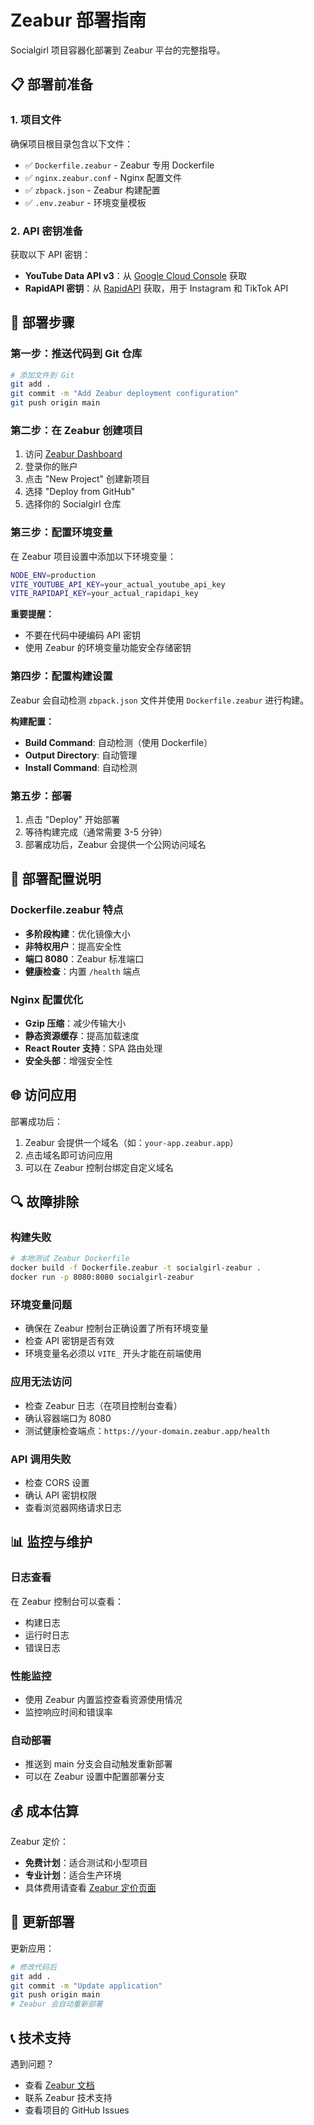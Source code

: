 # Zeabur 部署指南

Socialgirl 项目容器化部署到 Zeabur 平台的完整指导。

## 📋 部署前准备

### 1. 项目文件
确保项目根目录包含以下文件：
- ✅ `Dockerfile.zeabur` - Zeabur 专用 Dockerfile
- ✅ `nginx.zeabur.conf` - Nginx 配置文件
- ✅ `zbpack.json` - Zeabur 构建配置
- ✅ `.env.zeabur` - 环境变量模板

### 2. API 密钥准备
获取以下 API 密钥：
- **YouTube Data API v3**：从 [Google Cloud Console](https://console.cloud.google.com/apis/credentials) 获取
- **RapidAPI 密钥**：从 [RapidAPI](https://rapidapi.com/) 获取，用于 Instagram 和 TikTok API

## 🚀 部署步骤

### 第一步：推送代码到 Git 仓库

```bash
# 添加文件到 Git
git add .
git commit -m "Add Zeabur deployment configuration"
git push origin main
```

### 第二步：在 Zeabur 创建项目

1. 访问 [Zeabur Dashboard](https://zeabur.com/)
2. 登录你的账户
3. 点击 "New Project" 创建新项目
4. 选择 "Deploy from GitHub" 
5. 选择你的 Socialgirl 仓库

### 第三步：配置环境变量

在 Zeabur 项目设置中添加以下环境变量：

```bash
NODE_ENV=production
VITE_YOUTUBE_API_KEY=your_actual_youtube_api_key
VITE_RAPIDAPI_KEY=your_actual_rapidapi_key
```

**重要提醒：**
- 不要在代码中硬编码 API 密钥
- 使用 Zeabur 的环境变量功能安全存储密钥

### 第四步：配置构建设置

Zeabur 会自动检测 `zbpack.json` 文件并使用 `Dockerfile.zeabur` 进行构建。

**构建配置：**
- **Build Command**: 自动检测（使用 Dockerfile）
- **Output Directory**: 自动管理
- **Install Command**: 自动检测

### 第五步：部署

1. 点击 "Deploy" 开始部署
2. 等待构建完成（通常需要 3-5 分钟）
3. 部署成功后，Zeabur 会提供一个公网访问域名

## 🔧 部署配置说明

### Dockerfile.zeabur 特点
- **多阶段构建**：优化镜像大小
- **非特权用户**：提高安全性
- **端口 8080**：Zeabur 标准端口
- **健康检查**：内置 `/health` 端点

### Nginx 配置优化
- **Gzip 压缩**：减少传输大小
- **静态资源缓存**：提高加载速度
- **React Router 支持**：SPA 路由处理
- **安全头部**：增强安全性

## 🌐 访问应用

部署成功后：
1. Zeabur 会提供一个域名（如：`your-app.zeabur.app`）
2. 点击域名即可访问应用
3. 可以在 Zeabur 控制台绑定自定义域名

## 🔍 故障排除

### 构建失败
```bash
# 本地测试 Zeabur Dockerfile
docker build -f Dockerfile.zeabur -t socialgirl-zeabur .
docker run -p 8080:8080 socialgirl-zeabur
```

### 环境变量问题
- 确保在 Zeabur 控制台正确设置了所有环境变量
- 检查 API 密钥是否有效
- 环境变量名必须以 `VITE_` 开头才能在前端使用

### 应用无法访问
- 检查 Zeabur 日志（在项目控制台查看）
- 确认容器端口为 8080
- 测试健康检查端点：`https://your-domain.zeabur.app/health`

### API 调用失败
- 检查 CORS 设置
- 确认 API 密钥权限
- 查看浏览器网络请求日志

## 📊 监控与维护

### 日志查看
在 Zeabur 控制台可以查看：
- 构建日志
- 运行时日志
- 错误日志

### 性能监控
- 使用 Zeabur 内置监控查看资源使用情况
- 监控响应时间和错误率

### 自动部署
- 推送到 main 分支会自动触发重新部署
- 可以在 Zeabur 设置中配置部署分支

## 💰 成本估算

Zeabur 定价：
- **免费计划**：适合测试和小型项目
- **专业计划**：适合生产环境
- 具体费用请查看 [Zeabur 定价页面](https://zeabur.com/pricing)

## 🔄 更新部署

更新应用：
```bash
# 修改代码后
git add .
git commit -m "Update application"
git push origin main
# Zeabur 会自动重新部署
```

## 📞 技术支持

遇到问题？
- 查看 [Zeabur 文档](https://zeabur.com/docs)
- 联系 Zeabur 技术支持
- 查看项目的 GitHub Issues